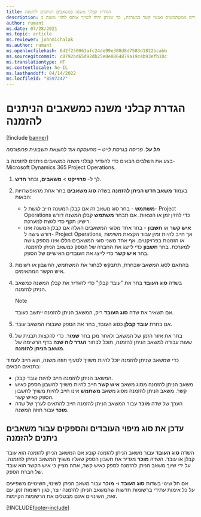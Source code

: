 ```yaml
---
title: הגדרת קבלני משנה כמשאבים הניתנים להזמנה
description: נושא זה מסביר כיצד להגדיר ולתחזק משאבי קבלני משנה שנוצרים ממשתמשים ואנשי קשר במערכת, כך שניתן יהיה לשייך אותם לחוזי משנה ב- Microsoft Dynamics 365 Project Operations.
author: rumant
ms.date: 07/28/2021
ms.topic: article
ms.reviewer: johnmichalak
ms.author: rumant
ms.openlocfilehash: 6d2f250063afc24de99e308d8d7583d1822bcabb
ms.sourcegitcommit: c0792bd65d92db25e0e8864879a19c4b93efb10c
ms.translationtype: HT
ms.contentlocale: he-IL
ms.lasthandoff: 04/14/2022
ms.locfileid: "8597247"
---
```

# <a name="set-up-subcontractors-as-bookable-resources"></a>הגדרת קבלני משנה כמשאבים הניתנים להזמנה

[!include [banner](../../includes/dataverse-preview.md)]

_**חל על**: פריסה בגרסת לייט – מהעסקה ועד להוצאת חשבונית פרופורמה_

בצע את השלבים הבאים כדי להגדיר קבלני משנה כמשאבים ניתנים להזמנה ב- Microsoft Dynamics 365 Project Operations.

1. לך ל- **פרוייקט** \> **משאבים**, ובחר **חדש**.
2. בעמוד **משאב חדש הניתן להזמנה** בשדה **סוג משאבים** בחר אחת מהאפשרויות הבאות:

    - **משתמש** - בחר סוג משאב זה אם קבלן המשנה חייב לגשת ל- Project Operations כדי להזין זמן או הוצאות. אם תבחר **משתמש** קבלן המשנה דורש רישיון תקף כדי לגשת למערכת.
    - **איש קשר** או **חשבון** - בחר אחד מסוגי המשאבים האלה אם קבלן המשנה אינו דורש גישה ל- Project Operations, אך חייב להיות זמין עבור הקצאת משימות או הזמנות בפרויקטים. אף אחד משני סוגי המשאבים הללו אינו מספק גישה למערכת. בחר **חשבון** כדי לייצג את החברה של הספק כמשאב הניתן להזמנה. בחר **איש קשר** כדי לייצג את העובדים האישיים של הספק.

3. בהתאם לסוג המשאב שבחרת, תתבקש לבחור את המשתמש, החשבון או רשומת איש הקשר המתאימים.
4. בשדה **סוג העובד** בחר את "עובד קבלן" כדי להגדיר את קבלן המשנה כמשאב הניתן להזמנה.

    > [!NOTE]
    > אם תשאיר את שדה **סוג העובד** ריק, המשאב הניתן להזמנה ייחשב כעובד.

5. אם בחרת **עובד קבלן** כסוג העובד, בחר את הספק שעבורו המשאב עובד.
6. בחר את אזור הזמן של המשאב ולאחר מכן בחר **שמור**. כדי להקצות תבנית של שעות עבודה למשאב הניתן להזמנה, תוכל לבחור **הגדר לוח שנה** בדף הרשימה של **משאב הניתן להזמנה**.

כדי שמשאב שניתן להזמנה יוכל להיות משויך לסעיף חוזה משנה, הוא חייב לעמוד בתנאים הבאים:

- המשאב הניתן להזמנה חייב להיות עובד קבלן.
- משאב הניתן להזמנה מסוג משאב **איש קשר** חייב להיות משויך לחשבון הספק כאיש קשר. משאב הניתן להזמנה מסוג משאב **משתמש** אינו חייב להיות משויך לחשבון הספק כאיש קשר.
- הערך של שדה **מוכר** עבור המשאב הניתן להזמנה חייב להתאים לערך של שדה **מוכר** עבור חוזה המשנה.

## <a name="update-the-type-of-worker-and-vendor-mapping-for-bookable-resources"></a>עדכן את סוג מיפוי העובדים והספקים עבור משאבים ניתנים להזמנה

השדה **סוג העובד** עבור משאב הניתן להזמנה קובע אם המשאב הניתן להזמנה הוא עובד קבלן או עובד. השדה **מוכר** מגדיר את חשבון הספק שאליו משויך המשאב הניתן להזמנה. על ידי שיוך משאב הניתן להזמנה לספק כאיש קשר, אתה מציין כי איש הקשר הוא עובד של חברת הספק.

אם חל שינוי בשדות **סוג העובד** ו- **מוכר** עבור משאב הניתן לשינוי, השינויים משפיעים על כל אימות עתידי ברשומות חדשות שהמשאב הניתן להזמנה יוצר, כגון רשומות זמן. עם זאת, השינויים אינם מבטלים את הרשומות הקיימות.

[!INCLUDE[footer-include](../../includes/footer-banner.md)]
